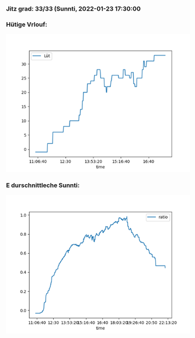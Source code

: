 ### Jitz grad: 33/33 (Sunnti, 2022-01-23 17:30:00

### Hütige Vrlouf:
![Graph](Today.png)

### E durschnittleche Sunnti:
![Graph](Sunnti.png)